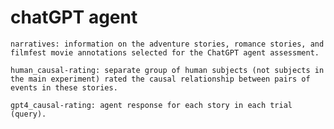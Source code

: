 # chatGPT agent 
	narratives: information on the adventure stories, romance stories, and filmfest movie annotations selected for the ChatGPT agent assessment.

	human_causal-rating: separate group of human subjects (not subjects in the main experiment) rated the causal relationship between pairs of events in these stories.

	gpt4_causal-rating: agent response for each story in each trial (query).
